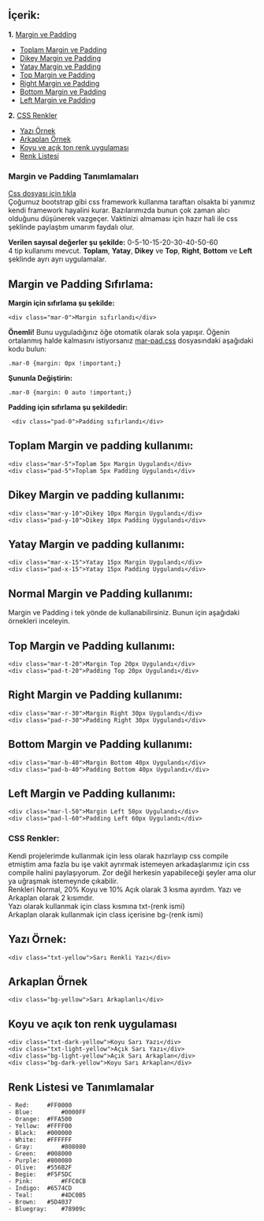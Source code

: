 ## **İçerik:**
**1.** [Margin ve Padding](https://github.com/Mtemizce/CssColors/blob/master/README.md#-margin-ve-padding-tan%C4%B1mlamalar%C4%B1-)
   - [Toplam Margin ve Padding](https://github.com/Mtemizce/CssColors/blob/master/README.md#toplam-margin-ve-padding-kullan%C4%B1m%C4%B1)
   - [Dikey Margin ve Padding](https://github.com/Mtemizce/CssColors/blob/master/README.md#dikey-margin-ve-padding-kullan%C4%B1m%C4%B1)
   - [Yatay Margin ve Padding](https://github.com/Mtemizce/CssColors/blob/master/README.md#yatay-margin-ve-padding-kullan%C4%B1m%C4%B1)
   - [Top Margin ve Padding](https://github.com/Mtemizce/CssColors/blob/master/README.md#top-margin-ve-padding-kullan%C4%B1m%C4%B1)
   - [Right Margin ve Padding](https://github.com/Mtemizce/CssColors/blob/master/README.md#right-margin-ve-padding-kullan%C4%B1m%C4%B1)
   - [Bottom Margin ve Padding](https://github.com/Mtemizce/CssColors/blob/master/README.md#bottom-margin-ve-padding-kullan%C4%B1m%C4%B1)
   - [Left Margin ve Padding](https://github.com/Mtemizce/CssColors/blob/master/README.md#left-margin-ve-padding-kullan%C4%B1m%C4%B1)
   
**2.** [CSS Renkler](https://github.com/Mtemizce/CssColors/blob/master/README.md#css-renkler)
   - [Yazı Örnek](https://github.com/Mtemizce/CssColors/blob/master/README.md#yaz%C4%B1-%C3%96rnek)
   - [Arkaplan Örnek](https://github.com/Mtemizce/CssColors/blob/master/README.md#arkaplan-%C3%96rnek)
   - [Koyu ve açık ton renk uygulaması](https://github.com/Mtemizce/CssColors/blob/master/README.md#koyu-ve-a%C3%A7%C4%B1k-ton-renk-uygulamas%C4%B1)
   - [Renk Listesi](https://github.com/Mtemizce/CssColors/blob/master/README.md#renk-listesi-ve-tan%C4%B1mlamalar)
   

### **Margin ve Padding Tanımlamaları**
[Css dosyası için tıkla](docs/mar-pad.css)<br>
Çoğumuz bootstrap gibi css framework kullanma taraftarı olsakta bi yanımız kendi framework hayalini kurar. Bazılarımızda bunun çok zaman alıcı olduğunu düşünerek vazgeçer. Vaktinizi almaması için hazır hali ile css şeklinde paylaştım umarım faydalı olur.

**Verilen sayısal değerler şu şekilde:** 0-5-10-15-20-30-40-50-60<br>
4 tip kullanımı mevcut. **Toplam**, **Yatay**, **Dikey** ve **Top**, **Right**, **Bottom** ve **Left** şeklinde ayrı ayrı uygulamalar.<br>

## **Margin ve Padding Sıfırlama:**
 **Margin için sıfırlama şu şekilde:**
 ```
 <div class="mar-0">Margin sıfırlandı</div>
 ```
 **Önemli!**
 Bunu uyguladığınız öğe otomatik olarak sola yapışır. Öğenin ortalanmış halde kalmasını istiyorsanız [mar-pad.css](docs/mar-pad.css) dosyasındaki aşağıdaki kodu bulun:
 ```
 .mar-0 {margin: 0px !important;}
 ```
 **Şununla Değiştirin:**
 ```
 .mar-0 {margin: 0 auto !important;}
 ```
 **Padding için sıfırlama şu şekildedir:**
  ```
   <div class="pad-0">Padding sıfırlandı</div>
 ```
  
## **Toplam Margin ve padding kullanımı:**
 ```
 <div class="mar-5">Toplam 5px Margin Uygulandı</div>
 <div class="pad-5">Toplam 5px Padding Uygulandı</div>
```

## **Dikey Margin ve padding kullanımı:**
 ```
 <div class="mar-y-10">Dikey 10px Margin Uygulandı</div>
 <div class="pad-y-10">Dikey 10px Padding Uygulandı</div>
```

## **Yatay Margin ve padding kullanımı:**
 ```
 <div class="mar-x-15">Yatay 15px Margin Uygulandı</div>
 <div class="pad-x-15">Yatay 15px Padding Uygulandı</div>
```

## **Normal Margin ve Padding kullanımı:**
 Margin ve Padding i tek yönde de kullanabilirsiniz. Bunun için aşağıdaki örnekleri inceleyin.
 
## **Top Margin ve Padding kullanımı:**
 ```
 <div class="mar-t-20">Margin Top 20px Uygulandı</div>
 <div class="pad-t-20">Padding Top 20px Uygulandı</div>
```
## **Right Margin ve Padding kullanımı:**
 ```
 <div class="mar-r-30">Margin Right 30px Uygulandı</div>
 <div class="pad-r-30">Padding Right 30px Uygulandı</div>
```
## **Bottom Margin ve Padding kullanımı:**
 ```
 <div class="mar-b-40">Margin Bottom 40px Uygulandı</div>
 <div class="pad-b-40">Padding Bottom 40px Uygulandı</div>
```
## **Left Margin ve Padding kullanımı:**
 ```
 <div class="mar-l-50">Margin Left 50px Uygulandı</div>
 <div class="pad-l-60">Padding Left 60px Uygulandı</div>
```

### **CSS Renkler:**
Kendi projelerimde kullanmak için less olarak hazırlayıp css compile etmiştim ama fazla bu işe vakit ayrırmak istemeyen arkadaşlarımız için css compile halini paylaşıyorum. Zor değil herkesin yapabileceği şeyler ama olur ya uğraşmak istemeynde çıkabilir.<br>
Renkleri Normal, 20% Koyu ve 10% Açık olarak 3 kısma ayırdım. Yazı ve Arkaplan olarak 2 kısımdır.<br>
Yazı olarak kullanmak için class kısmına txt-(renk ismi)<br>
Arkaplan olarak kullanmak için class içerisine bg-(renk ismi)<br> 

## **Yazı Örnek:**
```
<div class="txt-yellow">Sarı Renkli Yazı</div>
```

## **Arkaplan Örnek**
```
<div class="bg-yellow">Sarı Arkaplanlı</div>
```

## **Koyu ve açık ton renk uygulaması**
```
<div class="txt-dark-yellow">Koyu Sarı Yazı</div>
<div class="txt-light-yellow">Açık Sarı Yazı</div>
<div class="bg-light-yellow">Açık Sarı Arkaplan</div>
<div class="bg-dark-yellow">Koyu Sarı Arkaplan</div>
```

## **Renk Listesi ve Tanımlamalar**
 ```
 - Red:		#FF0000
 - Blue:		#0000FF
 - Orange:	#FFA500
 - Yellow:	#FFFF00
 - Black:	#000000
 - White:	#FFFFFF
 - Gray:		#808080
 - Green:	#008000
 - Purple:	#800080
 - Olive:	#556B2F
 - Begie:	#F5F5DC
 - Pink:		#FFC0CB
 - Indigo:	#6574CD
 - Teal:		#4DC0B5
 - Brown:	#5D4037
 - Bluegray:	#78909c
```
